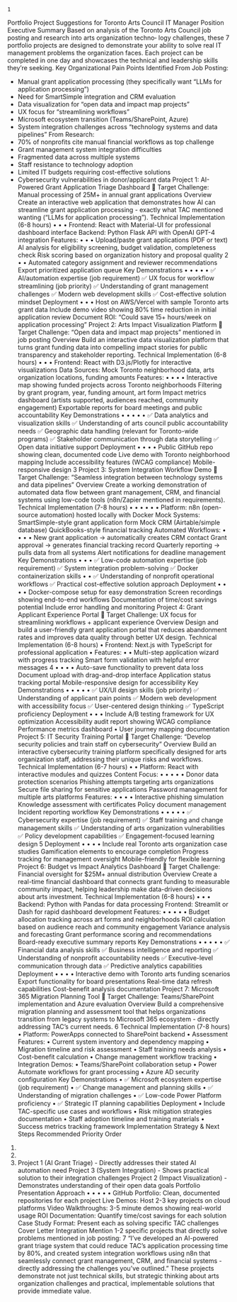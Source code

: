     1

Portfolio Project Suggestions for Toronto Arts
Council IT Manager Position
Executive Summary
Based on analysis of the Toronto Arts Council job posting and research into arts organization techno‐
logy challenges, these 7 portfolio projects are designed to demonstrate your ability to solve real IT
management problems the organization faces. Each project can be completed in one day and
showcases the technical and leadership skills they’re seeking.
Key Organizational Pain Points Identified
From Job Posting:

- Manual grant application processing (they specifically want “LLMs for application processing”)
- Need for SmartSimple integration and CRM evaluation
- Data visualization for “open data and impact map projects”
- UX focus for “streamlining workflows”
- Microsoft ecosystem transition (Teams/SharePoint, Azure)
- System integration challenges across “technology systems and data pipelines”
  From Research:
- 70% of nonprofits cite manual financial workflows as top challenge
- Grant management system integration difficulties
- Fragmented data across multiple systems
- Staff resistance to technology adoption
- Limited IT budgets requiring cost-effective solutions
- Cybersecurity vulnerabilities in donor/applicant data
  Project 1: AI-Powered Grant Application Triage
  Dashboard
  🎯 Target Challenge: Manual processing of 25M+ in annual grant applications
  Overview
  Create an interactive web application that demonstrates how AI can streamline grant application
  processing - exactly what TAC mentioned wanting (“LLMs for application processing”).
  Technical Implementation (6-8 hours)
  •
  •
  •
  Frontend: React with Material-UI for professional dashboard interface
  Backend: Python Flask API with OpenAI GPT-4 integration
  Features:
  •
  •
  •
  Upload/paste grant applications (PDF or text)
  AI analysis for eligibility screening, budget validation, completeness check
  Risk scoring based on organization history and proposal quality
  2
  •
  •
  Automated category assignment and reviewer recommendations
  Export prioritized application queue
  Key Demonstrations
  •
  •
  •
  •
  •
  ✅ AI/automation expertise (job requirement)
  ✅ UX focus for workflow streamlining (job priority)
  ✅ Understanding of grant management challenges
  ✅ Modern web development skills
  ✅ Cost-effective solution mindset
  Deployment
  •
  •
  •
  Host on AWS/Vercel with sample Toronto arts grant data
  Include demo video showing 80% time reduction in initial application review
  Document ROI: “Could save 15+ hours/week on application processing”
  Project 2: Arts Impact Visualization Platform
  🎯 Target Challenge: “Open data and impact map projects” mentioned in job posting
  Overview
  Build an interactive data visualization platform that turns grant funding data into compelling impact
  stories for public transparency and stakeholder reporting.
  Technical Implementation (6-8 hours)
  •
  •
  •
  Frontend: React with D3.js/Plotly for interactive visualizations
  Data Sources: Mock Toronto neighborhood data, arts organization locations, funding amounts
  Features:
  •
  •
  •
  •
  Interactive map showing funded projects across Toronto neighborhoods
  Filtering by grant program, year, funding amount, art form
  Impact metrics dashboard (artists supported, audiences reached, community engagement)
  Exportable reports for board meetings and public accountability
  Key Demonstrations
  •
  •
  •
  •
  •
  ✅ Data analytics and visualization skills
  ✅ Understanding of arts council public accountability needs
  ✅ Geographic data handling (relevant for Toronto-wide programs)
  ✅ Stakeholder communication through data storytelling
  ✅ Open data initiative support
  Deployment
  •
  •
  •
  •
  Public GitHub repo showing clean, documented code
  Live demo with Toronto neighborhood mapping
  Include accessibility features (WCAG compliance)
  Mobile-responsive design
  3
  Project 3: System Integration Workflow Demo
  🎯 Target Challenge: “Seamless integration between technology systems and data pipelines”
  Overview
  Create a working demonstration of automated data flow between grant management, CRM, and
  financial systems using low-code tools (n8n/Zapier mentioned in requirements).
  Technical Implementation (7-8 hours)
  •
  •
  •
  •
  •
  •
  Platform: n8n (open-source automation) hosted locally with Docker
  Mock Systems:
  SmartSimple-style grant application form
  Mock CRM (Airtable/simple database)
  QuickBooks-style financial tracking
  Automated Workflows:
  •
  •
  •
  •
  New grant application → automatically creates CRM contact
  Grant approval → generates financial tracking record
  Quarterly reporting → pulls data from all systems
  Alert notifications for deadline management
  Key Demonstrations
  •
  •
  •
  ✅ Low-code automation expertise (job requirement)
  ✅ System integration problem-solving
  ✅ Docker containerization skills
  •
  •
  ✅ Understanding of nonprofit operational workflows
  ✅ Practical cost-effective solution approach
  Deployment
  •
  •
  •
  •
  Docker-compose setup for easy demonstration
  Screen recordings showing end-to-end workflows
  Documentation of time/cost savings potential
  Include error handling and monitoring
  Project 4: Grant Applicant Experience Portal
  🎯 Target Challenge: UX focus for streamlining workflows + applicant experience
  Overview
  Design and build a user-friendly grant application portal that reduces abandonment rates and
  improves data quality through better UX design.
  Technical Implementation (6-8 hours)
  •
  Frontend: Next.js with TypeScript for professional application
  •
  Features:
  •
  •
  Multi-step application wizard with progress tracking
  Smart form validation with helpful error messages
  4
  •
  •
  •
  •
  Auto-save functionality to prevent data loss
  Document upload with drag-and-drop interface
  Application status tracking portal
  Mobile-responsive design for accessibility
  Key Demonstrations
  •
  •
  •
  •
  •
  ✅ UX/UI design skills (job priority)
  ✅ Understanding of applicant pain points
  ✅ Modern web development with accessibility focus
  ✅ User-centered design thinking
  ✅ TypeScript proficiency
  Deployment
  •
  •
  •
  Include A/B testing framework for UX optimization
  Accessibility audit report showing WCAG compliance
  Performance metrics dashboard
  •
  User journey mapping documentation
  Project 5: IT Security Training Portal
  🎯 Target Challenge: “Develop security policies and train staff on cybersecurity”
  Overview
  Build an interactive cybersecurity training platform specifically designed for arts organization staff,
  addressing their unique risks and workflows.
  Technical Implementation (6-7 hours)
  •
  •
  Platform: React with interactive modules and quizzes
  Content Focus:
  •
  •
  •
  •
  •
  Donor data protection scenarios
  Phishing attempts targeting arts organizations
  Secure file sharing for sensitive applications
  Password management for multiple arts platforms
  Features:
  •
  •
  •
  •
  Interactive phishing simulation
  Knowledge assessment with certificates
  Policy document management
  Incident reporting workflow
  Key Demonstrations
  •
  •
  •
  •
  •
  ✅ Cybersecurity expertise (job requirement)
  ✅ Staff training and change management skills
  ✅ Understanding of arts organization vulnerabilities
  ✅ Policy development capabilities
  ✅ Engagement-focused learning design
  5
  Deployment
  •
  •
  •
  •
  Include real Toronto arts organization case studies
  Gamification elements to encourage completion
  Progress tracking for management oversight
  Mobile-friendly for flexible learning
  Project 6: Budget vs Impact Analytics Dashboard
  🎯 Target Challenge: Financial oversight for $25M+ annual distribution
  Overview
  Create a real-time financial dashboard that connects grant funding to measurable community impact,
  helping leadership make data-driven decisions about arts investment.
  Technical Implementation (6-8 hours)
  •
  •
  •
  Backend: Python with Pandas for data processing
  Frontend: Streamlit or Dash for rapid dashboard development
  Features:
  •
  •
  •
  •
  •
  Budget allocation tracking across art forms and neighborhoods
  ROI calculation based on audience reach and community engagement
  Variance analysis and forecasting
  Grant performance scoring and recommendations
  Board-ready executive summary reports
  Key Demonstrations
  •
  •
  •
  •
  •
  ✅ Financial data analysis skills
  ✅ Business intelligence and reporting
  ✅ Understanding of nonprofit accountability needs
  ✅ Executive-level communication through data
  ✅ Predictive analytics capabilities
  Deployment
  •
  •
  •
  •
  Interactive demo with Toronto arts funding scenarios
  Export functionality for board presentations
  Real-time data refresh capabilities
  Cost-benefit analysis documentation
  Project 7: Microsoft 365 Migration Planning Tool
  🎯 Target Challenge: Teams/SharePoint implementation and Azure evaluation
  Overview
  Build a comprehensive migration planning and assessment tool that helps organizations transition
  from legacy systems to Microsoft 365 ecosystem - directly addressing TAC’s current needs.
  6
  Technical Implementation (7-8 hours)
  •
  Platform: PowerApps connected to SharePoint backend
  •
  Assessment Features:
  •
  Current system inventory and dependency mapping
  •
  Migration timeline and risk assessment
  •
  Staff training needs analysis
  •
  Cost-benefit calculation
  •
  Change management workflow tracking
  •
  Integration Demos:
  •
  Teams/SharePoint collaboration setup
  •
  Power Automate workflows for grant processing
  •
  Azure AD security configuration
  Key Demonstrations
  •
  ✅ Microsoft ecosystem expertise (job requirement)
  •
  ✅ Change management and planning skills
  •
  ✅ Understanding of migration challenges
  •
  ✅ Low-code Power Platform proficiency
  •
  ✅ Strategic IT planning capabilities
  Deployment
  •
  Include TAC-specific use cases and workflows
  •
  Risk mitigation strategies documentation
  •
  Staff adoption timeline and training materials
  •
  Success metrics tracking framework
  Implementation Strategy & Next Steps
  Recommended Priority Order

1.
2.
3. Project 1 (AI Grant Triage) - Directly addresses their stated AI automation need
   Project 3 (System Integration) - Shows practical solution to their integration challenges
   Project 2 (Impact Visualization) - Demonstrates understanding of their open data goals
   Portfolio Presentation Approach
   •
   •
   •
   •
   •
   GitHub Portfolio: Clean, documented repositories for each project
   Live Demos: Host 2-3 key projects on cloud platforms
   Video Walkthroughs: 3-5 minute demos showing real-world usage
   ROI Documentation: Quantify time/cost savings for each solution
   Case Study Format: Present each as solving specific TAC challenges
   Cover Letter Integration
   Mention 1-2 specific projects that directly solve problems mentioned in job posting:
   7
   “I’ve developed an AI-powered grant triage system that could reduce TAC’s application processing
   time by 80%, and created system integration workflows using n8n that seamlessly connect grant
   management, CRM, and financial systems - directly addressing the challenges you’ve outlined.”
   These projects demonstrate not just technical skills, but strategic thinking about arts organization
   challenges and practical, implementable solutions that provide immediate value.
